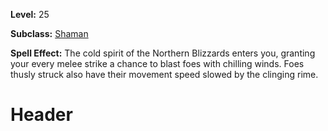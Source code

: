 <!-- TITLE: Spell: Spirit Of Blizzard -->
<!-- SUBTITLE:  -->

**Level:** 25

**Subclass:** [Shaman](shaman)

**Spell Effect:** The cold spirit of the Northern Blizzards enters you, granting your every melee strike a chance to blast foes with chilling winds.  Foes thusly struck also have their movement speed slowed by the clinging rime.

# Header